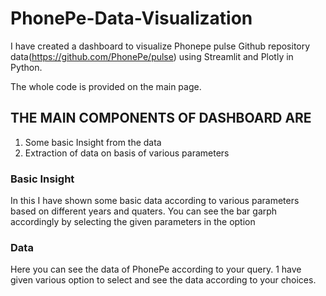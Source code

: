 # PhonePe-Data-Visualization
I have created a dashboard to visualize Phonepe pulse Github repository data(https://github.com/PhonePe/pulse) using Streamlit and Plotly in Python.

The whole code is provided on the main page.

## THE MAIN COMPONENTS OF DASHBOARD ARE
1. Some basic Insight from the data
2. Extraction of data on basis of various parameters

### Basic Insight
In this I have shown some basic data according to various parameters based on different years and quaters.
You can see the bar garph accordingly by selecting the given parameters in the option

### Data
Here you can see the data of PhonePe according to your query. 1 have given various option to select and 
see the data according to your choices.

